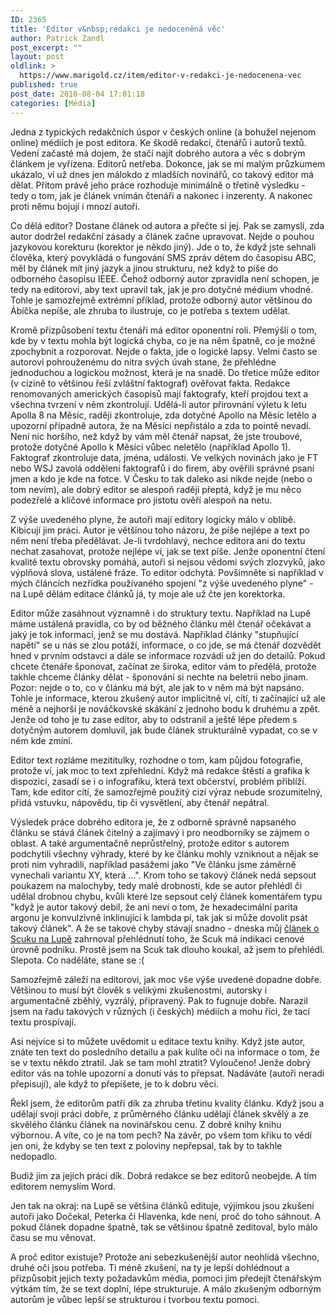 ```yaml
---
ID: 2365
title: 'Editor v&nbsp;redakci je nedoceněná věc'
author: Patrick Zandl
post_excerpt: ""
layout: post
oldlink: >
  https://www.marigold.cz/item/editor-v-redakci-je-nedocenena-vec
published: true
post_date: 2010-08-04 17:01:18
categories: [Média]
---
```

Jedna z typických redakčních úspor v českých online (a bohužel nejenom online) médiích je post editora. Ke škodě redakcí, čtenářů i autorů textů. Vedení začasté má dojem, že stačí najít dobrého autora a věc s dobrým článkem je vyřízena. Editorů netřeba. Dokonce, jak se mi malým průzkumem ukázalo, ví už dnes jen málokdo z mladších novinářů, co takový editor má dělat. Přitom právě jeho práce rozhoduje minimálně o třetině výsledku - tedy o tom, jak je článek vnímán čtenáři a nakonec i inzerenty. A nakonec proti němu bojují i mnozí autoři. 

Co dělá editor? Dostane článek od autora a přečte si jej. Pak se zamyslí, zda autor dodržel redakční zásady a článek začne upravovat. Nejde o pouhou jazykovou korekturu (korektor je někdo jiný). Jde o to, že když jste sehnali člověka, který povykládá o fungování SMS zpráv dětem do časopisu ABC, měl by článek mít jiný jazyk a jinou strukturu, než když to píše do odborného časopisu IEEE. Čehož odborný autor zpravidla není schopen, je tedy na editorovi, aby text upravil tak, jak je pro dotyčné médium vhodné. Tohle je samozřejmě extrémní příklad, protože odborný autor většinou do Ábíčka nepíše, ale zhruba to ilustruje, co je potřeba s textem udělat. 

Kromě přizpůsobení textu čtenáři má editor oponentní roli. Přemýšlí o tom, kde by v textu mohla být logická chyba, co je na něm špatně, co je možné zpochybnit a rozporovat. Nejde o fakta, jde o logické lapsy. Velmi často se autorovi pohrouženému do nitra svých úvah stane, že přehlédne jednoduchou a logickou možnost, která je na snadě. Do třetice může editor (v cizině to většinou řeší zvláštní faktograf) ověřovat fakta. Redakce renomovaných amerických časopisů mají faktografy, kteří projdou text a všechna tvrzení v něm zkontrolují. Udělá-li autor přirovnání výletu k letu Apolla 8 na Měsíc, raději zkontroluje, zda dotyčné Apollo na Měsíc letělo a upozorní případně autora, že na Měsíci nepřistálo a zda to pointě nevadí. Není nic horšího, než když by vám měl čtenář napsat, že jste troubové, protože dotyčné Apollo k Měsíci vůbec neletělo (například Apollo 1). Faktograf zkontroluje data, jména, události. Ve velkých novinách jako je FT nebo WSJ zavolá oddělení faktografů i do firem, aby ověřili správné psaní jmen a kdo je kde na fotce. V Česku to tak daleko asi nikde nejde (nebo o tom nevím), ale dobrý editor se alespoň raději přeptá, když je mu něco podezřelé a klíčové informace pro jistotu ověří alespoň na netu. 

Z výše uvedeného plyne, že autoři mají editory logicky málo v oblibě. Kibicují jim práci. Autor je většinou toho názoru, že píše nejlépe a text po něm není třeba předělávat. Je-li tvrdohlavý, nechce editora ani do textu nechat zasahovat, protože nejlépe ví, jak se text píše. Jenže oponentní čtení kvalitě textu obrovsky pomáhá, autoři si nejsou vědomi svých zlozvyků, jako výplňová slova, ustálené fráze. To editor odchytá. Povšimněte si například v mých článcích nezřídka používaného spojení "z výše uvedeného plyne" - na Lupě dělám editace článků já, ty moje ale už čte jen korektorka. 

Editor může zasáhnout významně i do struktury textu. Například na Lupě máme ustálená pravidla, co by od běžného článku měl čtenář očekávat a jaký je tok informací, jenž se mu dostává. Například články "stupňující napětí" se u nás se zlou potáží, informace, o co jde, se má čtenář dozvědět hned v prvním odstavci a dále se informace rozvádí už jen do detailů. Pokud chcete čtenáře šponovat, začínat ze široka, editor vám to předělá, protože takhle chceme články dělat - šponování si nechte na beletrii nebo jinam. Pozor: nejde o to, co v článku má být, ale jak to v něm má být napsáno. Tohle je informace, kterou zkušený autor implicitně ví, cítí, ti začínající už ale méně a nejhorší je nováčkovské skákání z jednoho bodu k druhému a zpět. Jenže od toho je tu zase editor, aby to odstranil a ještě lépe předem s dotyčným autorem domluvil, jak bude článek strukturálně vypadat, co se v něm kde zmíní. 

Editor text rozláme mezititulky, rozhodne o tom, kam půjdou fotografie, protože ví, jak moc to text zpřehlední. Když má redakce štěstí a grafika k dispozici, zasadí se i o infografiku, která text občerství, problém přiblíží. Tam, kde editor cítí, že samozřejmě použitý cizí výraz nebude srozumitelný, přidá vstuvku, nápovědu, tip či vysvětlení, aby čtenář nepátral.

Výsledek práce dobrého editora je, že z odborně správně napsaného článku se stává článek čitelný a zajímavý i pro neodborníky se zájmem o oblast. A také argumentačně neprůstřelný, protože editor s autorem podchytili všechny výhrady, které by ke článku mohly vzniknout a nějak se proti nim vyhradili, například pasážemi jako "Ve článku jsme záměrně vynechali variantu XY, která ...". Krom toho se takový článek nedá sepsout poukazem na malochyby, tedy malé drobnosti, kde se autor přehlédl či udělal drobnou chybu, kvůli které lze sepsout celý článek komentářem typu "když je autor takový debil, že ani neví o tom, že hexadecimální parita argonu je konvulzivně inklinující k lambda pí, tak jak si může dovolit psát takový článek". A že se takové chyby stávají snadno - dneska můj <a href="http://www.lupa.cz/clanky/scuk-hleda-dobre-jidlo-a-piti/">článek o Scuku na Lupě</a> zahrnoval přehlédnutí toho, že Scuk má indikaci cenové úrovně podniku. Prostě jsem na Scuk tak dlouho koukal, až jsem to přehlédl. Slepota. Co naděláte, stane se :(

Samozřejmě záleží na editorovi, jak moc vše výše uvedené dopadne dobře. Většinou to musí být člověk s velikými zkušenostmi, autorsky i argumentačně zběhlý, vyzrálý, připravený. Pak to fugnuje dobře. Narazil jsem na řadu takových v různých (i českých) médiích a mohu říci, že tací textu prospívají. 

Asi nejvíce si to můžete uvědomit u editace textu knihy. Když jste autor, znáte ten text do posledního detailu a pak kulíte oči na informace o tom, že se v textu někdo ztratil. Jak se tam mohl ztratit? Vyloučeno! Jenže dobrý editor vás na tohle upozorní a donutí vás to přepsat. Nadáváte (autoři neradi přepisují), ale když to přepíšete, je to k dobru věci. 

Řekl jsem, že editorům patří dík za zhruba třetinu kvality článku. Když jsou a udělají svoji práci dobře, z průměrného článku udělají článek skvělý a ze skvělého článku článek na novinářskou cenu. Z dobré knihy knihu výbornou. A víte, co je na tom pech? Na závěr, po všem tom křiku to vědí jen oni, že kdyby se ten text z poloviny nepřepsal, tak by to takhle nedopadlo. 

Budiž jim za jejich práci dík. Dobrá redakce se bez editorů neobejde. A tím editorem nemyslím Word. 

Jen tak na okraj: na Lupě se většina článků edituje, výjimkou jsou zkušení autoři jako Dočekal, Peterka či Hlavenka, kde není, proč do toho sáhnout. A pokud článek dopadne špatně, tak se většinou špatně zeditoval, bylo málo času se mu věnovat. 

A proč editor existuje? Protože ani sebezkušenější autor neohlídá všechno, druhé oči jsou potřeba. Ti méně zkušení, na ty je lepší dohlédnout a přizpůsobit jejich texty požadavkům média, pomoci jim předejít čtenářským výtkám tím, že se text doplní, lépe strukturuje. A málo zkušeným odborným autorům je vůbec lepší se strukturou i tvorbou textu pomoci.
